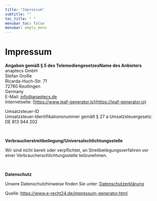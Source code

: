```yaml
---
title: "Impressum"
subtitle: ""
toc_title: " "
menubar_toc: false
menubar: empty_menu
---
```


# Impressum

**Angaben gemäß § 5 des Telemediengesetzes​**
**Name des Anbieters**  
anaptecs GmbH<br>Stefan Große<br>Ricarda-Huch-Str. 71<br>72760 Reutlingen<br>Germany  <br>E-Mail: [info@anaptecs.de](mailto:info@anaptecs.de) <br>Internetseite: [https://www.jeaf-generator.io](https://jeaf-generator.io)<br>

Umsatzsteuer-ID<br>Umsatzsteuer-Identifikationsnummer gemäß § 27 a Umsatzsteuergesetz: DE 813 944 202

<br>

**Verbraucherstreitbeilegung/Universalschlichtungsstelle**

Wir sind nicht bereit oder verpflichtet, an Streitbeilegungsverfahren vor einer
Verbraucherschlichtungsstelle teilzunehmen.

<br>

**Datenschutz** 

Unsere Datenschutzhinweise finden Sie unter: [Datenschutzerklärung](../privacy)

Quelle: https://www.e-recht24.de/impressum-generator.html